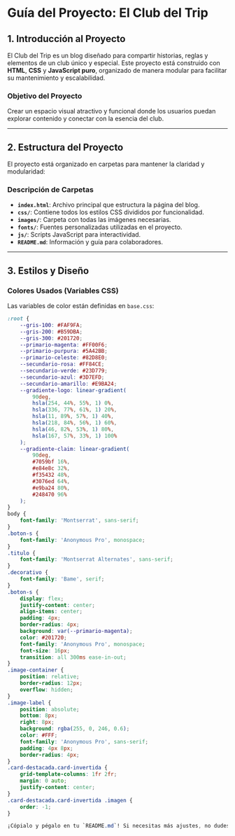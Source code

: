 # Guía del Proyecto: El Club del Trip

## 1. Introducción al Proyecto
El Club del Trip es un blog diseñado para compartir historias, reglas y elementos de un club único y especial. Este proyecto está construido con **HTML**, **CSS** y **JavaScript puro**, organizado de manera modular para facilitar su mantenimiento y escalabilidad.

### Objetivo del Proyecto
Crear un espacio visual atractivo y funcional donde los usuarios puedan explorar contenido y conectar con la esencia del club.

---

## 2. Estructura del Proyecto
El proyecto está organizado en carpetas para mantener la claridad y modularidad:


### Descripción de Carpetas
- **`index.html`**: Archivo principal que estructura la página del blog.
- **`css/`**: Contiene todos los estilos CSS divididos por funcionalidad.
- **`images/`**: Carpeta con todas las imágenes necesarias.
- **`fonts/`**: Fuentes personalizadas utilizadas en el proyecto.
- **`js/`**: Scripts JavaScript para interactividad.
- **`README.md`**: Información y guía para colaboradores.

---

## 3. Estilos y Diseño

### Colores Usados (Variables CSS)
Las variables de color están definidas en `base.css`:

```css
:root {
    --gris-100: #FAF9FA;
    --gris-200: #B59DBA;
    --gris-300: #201720;
    --primario-magenta: #FF00F6;
    --primario-purpura: #5A42BB;
    --primario-celeste: #82D8E0;
    --secundario-rosa: #FF84CE;
    --secundario-verde: #23D779;
    --secundario-azul: #3D7EFD;
    --secundario-amarillo: #E9BA24;
    --gradiente-logo: linear-gradient(
        90deg, 
        hsla(254, 44%, 55%, 1) 0%, 
        hsla(336, 77%, 61%, 1) 20%, 
        hsla(11, 89%, 57%, 1) 40%, 
        hsla(218, 84%, 56%, 1) 60%, 
        hsla(46, 82%, 53%, 1) 80%, 
        hsla(167, 57%, 33%, 1) 100%
    );
    --gradiente-claim: linear-gradient(
        90deg, 
        #7059bf 16%, 
        #e84e8c 32%, 
        #f35432 48%, 
        #3076ed 64%, 
        #e9ba24 80%, 
        #248470 96%
    );
}
body {
    font-family: 'Montserrat', sans-serif;
}
.boton-s {
    font-family: 'Anonymous Pro', monospace;
}
.titulo {
    font-family: 'Montserrat Alternates', sans-serif;
}
.decorativo {
    font-family: 'Bame', serif;
}
.boton-s {
    display: flex;
    justify-content: center;
    align-items: center;
    padding: 4px;
    border-radius: 4px;
    background: var(--primario-magenta);
    color: #201720;
    font-family: 'Anonymous Pro', monospace;
    font-size: 16px;
    transition: all 300ms ease-in-out;
}
.image-container {
    position: relative;
    border-radius: 12px;
    overflow: hidden;
}
.image-label {
    position: absolute;
    bottom: 8px;
    right: 8px;
    background: rgba(255, 0, 246, 0.6);
    color: #FFF;
    font-family: 'Anonymous Pro', sans-serif;
    padding: 4px 8px;
    border-radius: 4px;
}
.card-destacada.card-invertida {
    grid-template-columns: 1fr 2fr;
    margin: 0 auto;
    justify-content: center;
}
.card-destacada.card-invertida .imagen {
    order: -1;
}

¡Cópialo y pégalo en tu `README.md`! Si necesitas más ajustes, no dudes en pedírmelo 😊.
